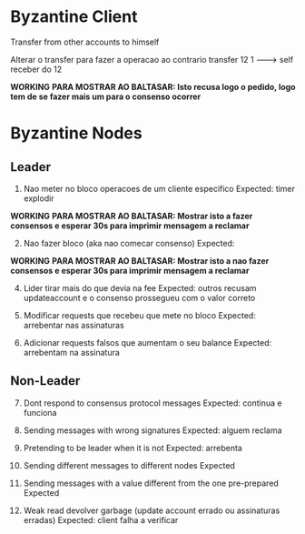 # Byzantine Client
Transfer from other accounts to himself

Alterar o transfer para fazer a operacao ao contrario
transfer 12 1  ---> self receber do 12 

**WORKING**
**PARA MOSTRAR AO BALTASAR: Isto recusa logo o pedido, logo tem de se fazer mais um para o consenso ocorrer**

# Byzantine Nodes

## Leader
1. Nao meter no bloco operacoes de um cliente especifico
  Expected: timer explodir

**WORKING**
**PARA MOSTRAR AO BALTASAR: Mostrar isto a fazer consensos e esperar 30s para imprimir mensagem a reclamar**

2. Nao fazer bloco (aka nao comecar consenso)
  Expected:

**WORKING**
**PARA MOSTRAR AO BALTASAR: Mostrar isto a nao fazer consensos e esperar 30s para imprimir mensagem a reclamar**

4. Lider tirar mais do que devia na fee
  Expected: outros recusam updateaccount e o consenso prossegueu com o valor
    correto

5. Modificar requests que recebeu que mete no bloco
  Expected: arrebentar nas assinaturas

6. Adicionar requests falsos que aumentam o seu balance
  Expected: arrebentam na assinatura

## Non-Leader

7. Dont respond to consensus protocol messages
  Expected: continua e funciona

8. Sending messages with wrong signatures
  Expected: alguem reclama

9. Pretending to be leader when it is not
  Expected: arrebenta

10. Sending different messages to different nodes
  Expected

11. Sending messages with a value different from the one pre-prepared
  Expected 

12. Weak read devolver garbage (update account errado ou assinaturas erradas)
  Expected: client falha a verificar
